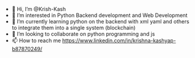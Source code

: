 - 👋 Hi, I’m @Krish-Kash
- 👀 I’m interested in Python Backend development and Web Development
- 🌱 I’m currently learning python on the backend with xml yaml and others to integrate them into a single system (blockchain)
- 💞️ I’m looking to collaborate on python programming and js
- 📫 How to reach me https://www.linkedin.com/in/krishna-kashyap-b87870249/

<!---
Krish-Kash/Krish-Kash is a ✨ special ✨ repository because its `README.md` (this file) appears on your GitHub profile.
You can click the Preview link to take a look at your changes.
--->
